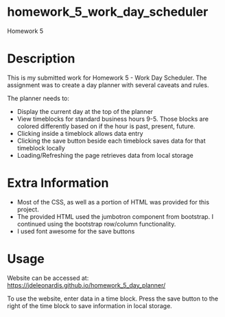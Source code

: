 # homework_5_work_day_scheduler
Homework 5

# Description
This is my submitted work for Homework 5 - Work Day Scheduler.  The assignment was to create a day planner with several caveats and rules.

The planner needs to:
* Display the current day at the top of the planner
* View timeblocks for standard business hours 9-5.  Those blocks are colored differently based on if the hour is past, present, future.
* Clicking inside a timeblock allows data entry
* Clicking the save button beside each timeblock saves data for that timeblock locally
* Loading/Refreshing the page retrieves data from local storage

# Extra Information
* Most of the CSS, as well as a portion of HTML was provided for this project.
* The provided HTML used the jumbotron component from bootstrap.  I continued using the bootstrap row/column functionality.
* I used font awesome for the save buttons

# Usage
Website can be accessed at: https://jdeleonardis.github.io/homework_5_day_planner/

To use the website, enter data in a time block.  Press the save button to the right of the time block to save information in local storage.
